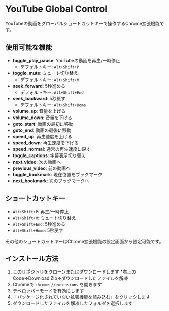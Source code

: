 # YouTube Global Control

YouTubeの動画をグローバルショートカットキーで操作するChrome拡張機能です。

## 使用可能な機能

- **toggle_play_pause**: YouTubeの動画を再生/一時停止
  - デフォルトキー: `Alt+Shift+P`
- **toggle_mute**: ミュート切り替え
  - デフォルトキー: `Alt+Shift+M`
- **seek_forward**: 5秒進める
  - デフォルトキー: `Alt+Shift+End`
- **seek_backward**: 5秒戻す
  - デフォルトキー: `Alt+Shift+Home`
- **volume_up**: 音量を上げる
- **volume_down**: 音量を下げる
- **goto_start**: 動画の最初に移動
- **goto_end**: 動画の最後に移動
- **speed_up**: 再生速度を上げる
- **speed_down**: 再生速度を下げる
- **speed_normal**: 通常の再生速度に戻す
- **toggle_captions**: 字幕表示切り替え
- **next_video**: 次の動画へ
- **previous_video**: 前の動画へ
- **toggle_bookmark**: 現在位置をブックマーク
- **next_bookmark**: 次のブックマークへ

## ショートカットキー

- `Alt+Shift+P`: 再生/一時停止
- `Alt+Shift+M`: ミュート切り替え
- `Alt+Shift+End`: 5秒進める
- `Alt+Shift+Home`: 5秒戻す

その他のショートカットキーはChrome拡張機能の設定画面から設定可能です。

## インストール方法

1. このリポジトリをクローンまたはダウンロードします
    *右上のCode→Download Zip→ダウンロードしたファイルを解凍
2. Chromeで `chrome://extensions` を開きます
3. デベロッパーモードを有効にします
4. 「パッケージ化されていない拡張機能を読み込む」をクリックします
5. ダウンロードしたファイルを解凍したフォルダを選択します


